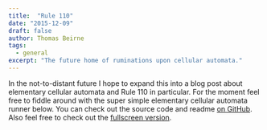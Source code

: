 ```yaml
---
title:  "Rule 110"
date: "2015-12-09"
draft: false
author: Thomas Beirne
tags:
  - general
excerpt: "The future home of ruminations upon cellular automata."
---
```


In the not-to-distant future I hope to expand this into a blog post about elementary cellular automata and Rule 110 in particular. For the moment feel free to fiddle around with the super simple elementary cellular automata runner below. You can check out the source code and readme [on GitHub](https://github.com/hankmccoy/ca-sim). Also feel free to check out the [fullscreen version](http://ca-sim.thomasbeirne.com).

<div class="rule110-container"
style="width:700px;max-width:100%;height:600px; position: relative"></div>
<span id="embed-script" data-script="https://raw.githack.com/HankMcCoy/ca-sim/master/dist/main.min.js" />
